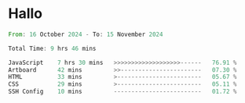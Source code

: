 # Hallo
<!--START_SECTION:waka-->

```rust
From: 16 October 2024 - To: 15 November 2024

Total Time: 9 hrs 46 mins

JavaScript    7 hrs 30 mins   >>>>>>>>>>>>>>>>>>>------   76.91 %
Artboard      42 mins         >>-----------------------   07.30 %
HTML          33 mins         >------------------------   05.67 %
CSS           29 mins         >------------------------   05.11 %
SSH Config    10 mins         -------------------------   01.72 %
```

<!--END_SECTION:waka-->
